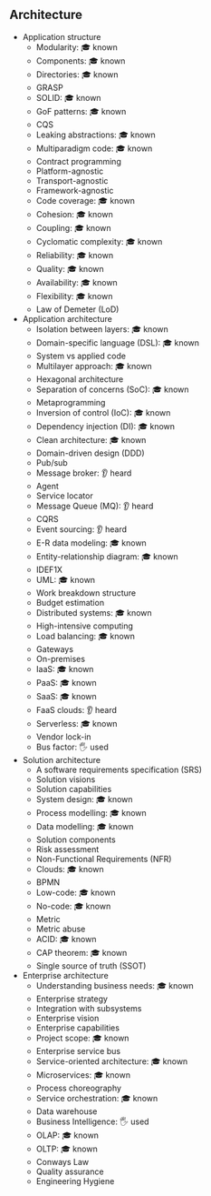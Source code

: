 ## Architecture

- Application structure
  - Modularity: 🎓 known
  - Components: 🎓 known
  - Directories: 🎓 known
  - GRASP
  - SOLID: 🎓 known
  - GoF patterns: 🎓 known
  - CQS
  - Leaking abstractions: 🎓 known
  - Multiparadigm code: 🎓 known
  - Contract programming
  - Platform-agnostic
  - Transport-agnostic
  - Framework-agnostic
  - Code coverage: 🎓 known
  - Cohesion: 🎓 known
  - Coupling: 🎓 known
  - Cyclomatic complexity: 🎓 known
  - Reliability: 🎓 known
  - Quality: 🎓 known
  - Availability: 🎓 known
  - Flexibility: 🎓 known
  - Law of Demeter (LoD)
- Application architecture
  - Isolation between layers: 🎓 known
  - Domain-specific language (DSL): 🎓 known
  - System vs applied code
  - Multilayer approach: 🎓 known
  - Hexagonal architecture
  - Separation of concerns (SoC): 🎓 known
  - Metaprogramming
  - Inversion of control (IoC): 🎓 known
  - Dependency injection (DI): 🎓 known
  - Clean architecture: 🎓 known
  - Domain-driven design (DDD)
  - Pub/sub
  - Message broker: 👂 heard
  - Agent
  - Service locator
  - Message Queue (MQ): 👂 heard
  - CQRS
  - Event sourcing: 👂 heard
  - E-R data modeling: 🎓 known
  - Entity-relationship diagram: 🎓 known
  - IDEF1X
  - UML: 🎓 known
  - Work breakdown structure
  - Budget estimation
  - Distributed systems: 🎓 known
  - High-intensive computing
  - Load balancing: 🎓 known
  - Gateways
  - On-premises
  - IaaS: 🎓 known
  - PaaS: 🎓 known
  - SaaS: 🎓 known
  - FaaS clouds: 👂 heard
  - Serverless: 🎓 known
  - Vendor lock-in
  - Bus factor: 🖐️ used
- Solution architecture
  - A software requirements specification (SRS)
  - Solution visions
  - Solution capabilities
  - System design: 🎓 known
  - Process modelling: 🎓 known
  - Data modelling: 🎓 known
  - Solution components
  - Risk assessment
  - Non-Functional Requirements (NFR)
  - Clouds: 🎓 known
  - BPMN
  - Low-code: 🎓 known
  - No-code: 🎓 known
  - Metric
  - Metric abuse
  - ACID: 🎓 known
  - CAP theorem: 🎓 known
  - Single source of truth (SSOT)
- Enterprise architecture
  - Understanding business needs: 🎓 known
  - Enterprise strategy
  - Integration with subsystems
  - Enterprise vision
  - Enterprise capabilities
  - Project scope: 🎓 known
  - Enterprise service bus
  - Service-oriented architecture: 🎓 known
  - Microservices: 🎓 known
  - Process choreography
  - Service orchestration: 🎓 known
  - Data warehouse
  - Business Intelligence: 🖐️ used
  - OLAP: 🎓 known
  - OLTP: 🎓 known
  - Conways Law
  - Quality assurance
  - Engineering Hygiene
